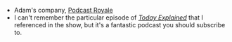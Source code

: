 - Adam's company, [Podcast Royale](https://podcastroyale.net/)
- I can't remember the particular episode of [*Today Explained*](https://overcast.fm/itunes1346207297/today-explained) that I referenced in the show, but it's a fantastic podcast you should subscribe to.